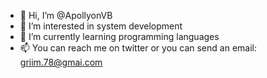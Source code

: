 - 👋 Hi, I’m @ApollyonVB
- 👀 I’m interested in system development 
- 🌱 I’m currently learning programming languages
- 📫 You can reach me on twitter or you can send an email: griim.78@gmai.com
